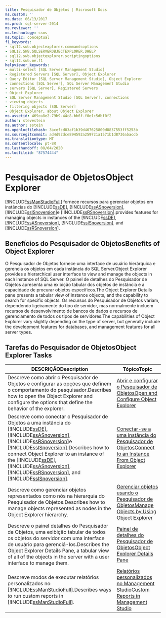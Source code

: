 ```yaml
---
title: Pesquisador de Objetos | Microsoft Docs
ms.custom: ''
ms.date: 06/13/2017
ms.prod: sql-server-2014
ms.reviewer: ''
ms.technology: ssms
ms.topic: conceptual
f1_keywords:
- sql12.swb.objectexplorer.commandsoptions
- SQL12.SWB.SQLSERVEROBJECTEXPLORER.DHELP
- sql12.swb.objectexplorer.scriptingoptions
- sql12.swb.oe.f1
helpviewer_keywords:
- multi-select [SQL Server Management Studio]
- Registered Servers [SQL Server], Object Explorer
- Query Editor [SQL Server Management Studio], Object Explorer
- connections [SQL Server], SQL Server Management Studio
- servers [SQL Server], Registered Servers
- Object Explorer
- SQL Server Management Studio [SQL Server], connections
- viewing objects
- filtering objects [SQL Server]
- Object Explorer, about Object Explorer
ms.assetid: 469ea8e2-79b9-44c8-bb6f-f0e1c5dbf0f2
author: stevestein
ms.author: sstein
ms.openlocfilehash: 3acefcd03af1b39d467625800d8837553ff5253b
ms.sourcegitcommit: ad4d92dce894592a259721a1571b1d8736abacdb
ms.translationtype: MT
ms.contentlocale: pt-BR
ms.lasthandoff: 08/04/2020
ms.locfileid: "87574444"
---
```

# <a name="object-explorer"></a><span data-ttu-id="65305-102">Pesquisador de Objetos</span><span class="sxs-lookup"><span data-stu-id="65305-102">Object Explorer</span></span>
  [!INCLUDE[ssManStudioFull](../../includes/ssmanstudiofull-md.md)] <span data-ttu-id="65305-103">fornece recursos para gerenciar objetos em instâncias do [!INCLUDE[ssDE](../../includes/ssde-md.md)], [!INCLUDE[ssASnoversion](../../includes/ssasnoversion-md.md)], [!INCLUDE[ssISnoversion](../../includes/ssisnoversion-md.md)]e [!INCLUDE[ssRSnoversion](../../includes/ssrsnoversion-md.md)].</span><span class="sxs-lookup"><span data-stu-id="65305-103">provides features for managing objects in instances of the [!INCLUDE[ssDE](../../includes/ssde-md.md)], [!INCLUDE[ssASnoversion](../../includes/ssasnoversion-md.md)], [!INCLUDE[ssISnoversion](../../includes/ssisnoversion-md.md)], and [!INCLUDE[ssRSnoversion](../../includes/ssrsnoversion-md.md)].</span></span>  
  
## <a name="benefits-of-object-explorer"></a><span data-ttu-id="65305-104">Benefícios do Pesquisador de Objetos</span><span class="sxs-lookup"><span data-stu-id="65305-104">Benefits of Object Explorer</span></span>  
 <span data-ttu-id="65305-105">O Pesquisador de Objetos fornece uma interface de usuário hierárquica e gerencia os objetos em cada instância do SQL Server.</span><span class="sxs-lookup"><span data-stu-id="65305-105">Object Explorer provides a hierarchical user interface to view and manage the objects in each instance of SQL Server.</span></span> <span data-ttu-id="65305-106">O painel de detalhes do Pesquisador de Objetos apresenta uma exibição tabular dos objetos de instância e a capacidade de procurar objetos específicos.</span><span class="sxs-lookup"><span data-stu-id="65305-106">The Object Explorer Details pane presents a tabular view of instance objects, and the capability to search for specific objects.</span></span> <span data-ttu-id="65305-107">Os recursos do Pesquisador de Objetos variam, dependendo ligeiramente do tipo de servidor, mas normalmente incluem recursos de desenvolvimento de bancos de dados e recursos de gerenciamento de todos os tipos de servidores.</span><span class="sxs-lookup"><span data-stu-id="65305-107">The capabilities of Object Explorer vary slightly depending on the type of server, but generally include the development features for databases, and management features for all server types.</span></span>  
  
## <a name="object-explorer-tasks"></a><span data-ttu-id="65305-108">Tarefas do Pesquisador de Objetos</span><span class="sxs-lookup"><span data-stu-id="65305-108">Object Explorer Tasks</span></span>  
  
|<span data-ttu-id="65305-109">DESCRIÇÃO</span><span class="sxs-lookup"><span data-stu-id="65305-109">Description</span></span>|<span data-ttu-id="65305-110">Tópico</span><span class="sxs-lookup"><span data-stu-id="65305-110">Topic</span></span>|  
|-----------------|-----------|  
|<span data-ttu-id="65305-111">Descreve como abrir o Pesquisador de Objetos e configurar as opções que definem o comportamento do pesquisador.</span><span class="sxs-lookup"><span data-stu-id="65305-111">Describes how to open the Object Explorer and configure the options that define the behavior of the explorer.</span></span>|[<span data-ttu-id="65305-112">Abrir e configurar o Pesquisador de Objetos</span><span class="sxs-lookup"><span data-stu-id="65305-112">Open and Configure Object Explorer</span></span>](open-and-configure-object-explorer.md)|  
|<span data-ttu-id="65305-113">Descreve como conectar o Pesquisador de Objetos a uma instância do [!INCLUDE[ssDE](../../includes/ssde-md.md)], [!INCLUDE[ssASnoversion](../../includes/ssasnoversion-md.md)], [!INCLUDE[ssRSnoversion](../../includes/ssrsnoversion-md.md)]e [!INCLUDE[ssISnoversion](../../includes/ssisnoversion-md.md)].</span><span class="sxs-lookup"><span data-stu-id="65305-113">Describes how to connect Object Explorer to an instance of the [!INCLUDE[ssDE](../../includes/ssde-md.md)], [!INCLUDE[ssASnoversion](../../includes/ssasnoversion-md.md)], [!INCLUDE[ssRSnoversion](../../includes/ssrsnoversion-md.md)], and [!INCLUDE[ssISnoversion](../../includes/ssisnoversion-md.md)].</span></span>|[<span data-ttu-id="65305-114">Conectar-se a uma instância do Pesquisador de Objetos</span><span class="sxs-lookup"><span data-stu-id="65305-114">Connect to an Instance From Object Explorer</span></span>](connect-to-an-instance-from-object-explorer.md)|  
|<span data-ttu-id="65305-115">Descreve como gerenciar objetos representados como nós na hierarquia do Pesquisador de Objetos.</span><span class="sxs-lookup"><span data-stu-id="65305-115">Describes how to manage objects represented as nodes in the Object Explorer hierarchy.</span></span>|[<span data-ttu-id="65305-116">Gerenciar objetos usando o Pesquisador de Objetos</span><span class="sxs-lookup"><span data-stu-id="65305-116">Manage Objects by Using Object Explorer</span></span>](manage-objects-by-using-object-explorer.md)|  
|<span data-ttu-id="65305-117">Descreve o painel detalhes do Pesquisador de Objetos, uma exibição tabular de todos os objetos do servidor com uma interface de usuário para gerenciá-los.</span><span class="sxs-lookup"><span data-stu-id="65305-117">Describes the Object Explorer Details Pane, a tabular view of all of the objects in the server with a user interface to manage them.</span></span>|[<span data-ttu-id="65305-118">Painel de detalhes do Pesquisador de Objetos</span><span class="sxs-lookup"><span data-stu-id="65305-118">Object Explorer Details Pane</span></span>](object-explorer-details-pane.md)|  
|<span data-ttu-id="65305-119">Descreve modos de executar relatórios personalizados no [!INCLUDE[ssManStudioFull](../../includes/ssmanstudiofull-md.md)].</span><span class="sxs-lookup"><span data-stu-id="65305-119">Describes ways to run custom reports in [!INCLUDE[ssManStudioFull](../../includes/ssmanstudiofull-md.md)].</span></span>|[<span data-ttu-id="65305-120">Relatórios personalizados no Management Studio</span><span class="sxs-lookup"><span data-stu-id="65305-120">Custom Reports in Management Studio</span></span>](custom-reports-in-management-studio.md)|  
  
  
